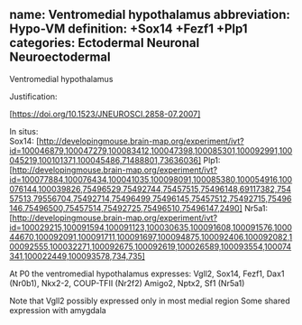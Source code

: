 name: Ventromedial hypothalamus
abbreviation: Hypo-VM
definition: +Sox14 +Fezf1 +Plp1
categories: Ectodermal Neuronal Neuroectodermal
---

Ventromedial hypothalamus

Justification:

[https://doi.org/10.1523/JNEUROSCI.2858-07.2007]

In situs:  
Sox14: [http://developingmouse.brain-map.org/experiment/ivt?id=100046879,100047279,100083412,100047398,100085301,100092991,100045219,100101371,100045486,71488801,73636036]
Plp1: [http://developingmouse.brain-map.org/experiment/ivt?id=100077884,100076434,100041035,100098091,100085380,100054916,100076144,100039826,75496529,75492744,75457515,75496148,69117382,75457513,79556704,75492714,75496499,75496145,75457512,75492715,75496146,75496500,75457514,75492725,75496510,75496147,2490]
Nr5a1: [http://developingmouse.brain-map.org/experiment/ivt?id=100029215,100091594,100091123,100030635,100091608,100091576,100044670,100092091,100091711,100091697,100094875,100092406,100092082,100092555,100032271,100092675,100092619,100026589,100093554,100074341,100022449,100093578,734,735]

At P0 the ventromedial hypothalamus expresses:
Vgll2, Sox14, Fezf1, Dax1 (Nr0b1), Nkx2-2, COUP-TFII (Nr2f2) 
Amigo2, Nptx2, Sf1 (Nr5a1)

Note that Vgll2 possibly expressed only in most medial region
Some shared expression with amygdala